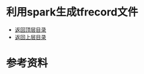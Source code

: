 # 利用spark生成tfrecord文件

* [返回顶层目录](../../../README.md)
* [返回上层目录](../spark.md)











# 参考资料





